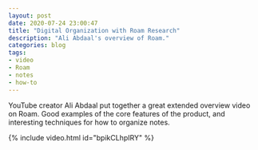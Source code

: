 ```yaml
---
layout: post
date: 2020-07-24 23:00:47
title: "Digital Organization with Roam Research"
description: "Ali Abdaal's overview of Roam."
categories: blog
tags:
- video
- Roam
- notes
- how-to
---
```


YouTube creator Ali Abdaal put together a great extended overview video on Roam. Good examples of the core features of the product, and interesting techniques for how to organize notes.

{% include video.html id="bpikCLhpIRY" %}
